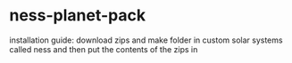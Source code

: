 # ness-planet-pack
installation guide: download zips and make folder in custom solar systems called ness and then put the contents of the zips in
